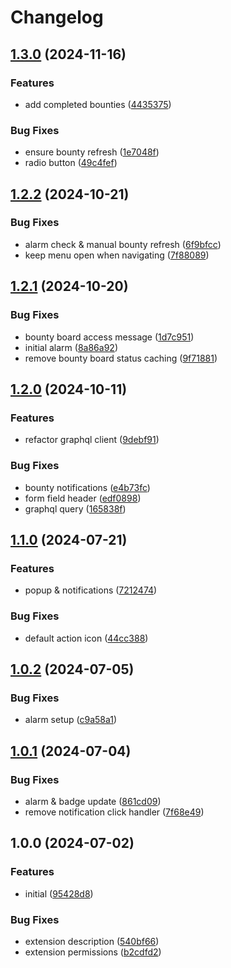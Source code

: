 # Changelog

## [1.3.0](https://github.com/Seldszar/Coco/compare/v1.2.2...v1.3.0) (2024-11-16)


### Features

* add completed bounties ([4435375](https://github.com/Seldszar/Coco/commit/4435375965bbe1595d2d822926663727b4a6a5f0))


### Bug Fixes

* ensure bounty refresh ([1e7048f](https://github.com/Seldszar/Coco/commit/1e7048f7a9a1e2acafebe6363219af2dbc8f8d4b))
* radio button ([49c4fef](https://github.com/Seldszar/Coco/commit/49c4fef3bc6ea85f78166f6930521b93be33ddb5))

## [1.2.2](https://github.com/Seldszar/Coco/compare/v1.2.1...v1.2.2) (2024-10-21)


### Bug Fixes

* alarm check & manual bounty refresh ([6f9bfcc](https://github.com/Seldszar/Coco/commit/6f9bfcca1f6e3eb5e294ef1f8c2129d27fc4605f))
* keep menu open when navigating ([7f88089](https://github.com/Seldszar/Coco/commit/7f88089bc7af4123cae61cb990f28fab2d6ac63e))

## [1.2.1](https://github.com/Seldszar/Coco/compare/v1.2.0...v1.2.1) (2024-10-20)


### Bug Fixes

* bounty board access message ([1d7c951](https://github.com/Seldszar/Coco/commit/1d7c951063992775b20732cef5b7cfce8e89b8c7))
* initial alarm ([8a86a92](https://github.com/Seldszar/Coco/commit/8a86a926d201c013c49d9bc61cca7a689cc0eb83))
* remove bounty board status caching ([9f71881](https://github.com/Seldszar/Coco/commit/9f71881368ba360e7a5750287a8bb66c09e30117))

## [1.2.0](https://github.com/Seldszar/Coco/compare/v1.1.0...v1.2.0) (2024-10-11)


### Features

* refactor graphql client ([9debf91](https://github.com/Seldszar/Coco/commit/9debf918bf44e29578ab5522de8a1868959648e5))


### Bug Fixes

* bounty notifications ([e4b73fc](https://github.com/Seldszar/Coco/commit/e4b73fca64f19e5224b12d4251c8d061ebb99290))
* form field header ([edf0898](https://github.com/Seldszar/Coco/commit/edf0898c77f9eaa63e6e78488854b887da391370))
* graphql query ([165838f](https://github.com/Seldszar/Coco/commit/165838f3127d259988dc4815d9fb400eb1a9658d))

## [1.1.0](https://github.com/Seldszar/Coco/compare/v1.0.2...v1.1.0) (2024-07-21)


### Features

* popup & notifications ([7212474](https://github.com/Seldszar/Coco/commit/721247420e6085cebdc4e4cb5721b9166ce80a4c))


### Bug Fixes

* default action icon ([44cc388](https://github.com/Seldszar/Coco/commit/44cc388a1e25a778bdaf5f1117c6a36dd4313d4c))

## [1.0.2](https://github.com/Seldszar/Coco/compare/v1.0.1...v1.0.2) (2024-07-05)


### Bug Fixes

* alarm setup ([c9a58a1](https://github.com/Seldszar/Coco/commit/c9a58a18f0ff2a9d76faab451fb8d0f16a4d2b77))

## [1.0.1](https://github.com/Seldszar/Coco/compare/v1.0.0...v1.0.1) (2024-07-04)


### Bug Fixes

* alarm & badge update ([861cd09](https://github.com/Seldszar/Coco/commit/861cd0961e9f5f6bb9ab872f2ce441db70d29def))
* remove notification click handler ([7f68e49](https://github.com/Seldszar/Coco/commit/7f68e49900623548a398d60c392d4e9b4fe574c8))

## 1.0.0 (2024-07-02)


### Features

* initial ([95428d8](https://github.com/Seldszar/Coco/commit/95428d846153ac1eea3e55e9fed6d10a90c9b90a))


### Bug Fixes

* extension description ([540bf66](https://github.com/Seldszar/Coco/commit/540bf6663920a937071b7fbea008b3dd065d71a5))
* extension permissions ([b2cdfd2](https://github.com/Seldszar/Coco/commit/b2cdfd254f6c74512890206ec0e69a60412d6ea2))
